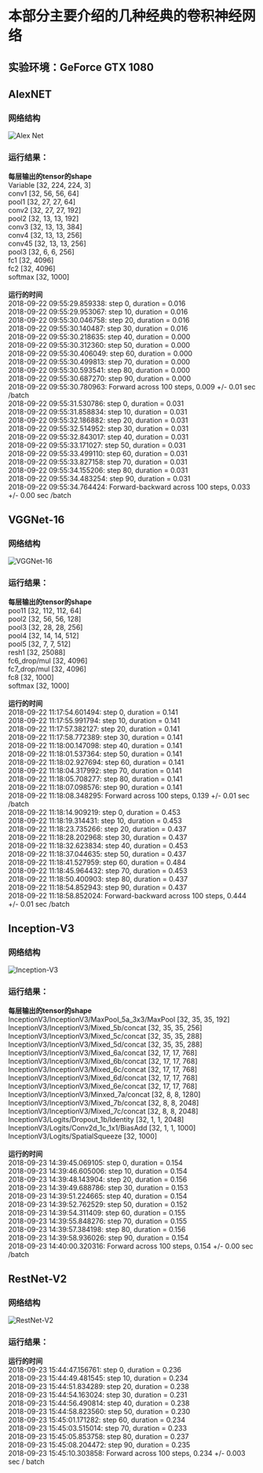 # 本部分主要介绍的几种经典的卷积神经网络
## 实验环境：GeForce GTX 1080
## AlexNET
### 网络结构
![Alex Net](https://github.com/Anosy/tensorflow_DL2/blob/master/Classical_CNN/result_picture/AlexNet.jpg)
### 运行结果：
**每层输出的tensor的shape**<br>
Variable  [32, 224, 224, 3]<br>
conv1  [32, 56, 56, 64]<br>
pool1  [32, 27, 27, 64]<br>
conv2  [32, 27, 27, 192]<br>
pool2  [32, 13, 13, 192]<br>
conv3  [32, 13, 13, 384]<br>
conv4  [32, 13, 13, 256]<br>
conv45  [32, 13, 13, 256]<br>
pool3  [32, 6, 6, 256]<br>
fc1  [32, 4096]<br>
fc2  [32, 4096]<br>
softmax  [32, 1000]<br>
<br>
**运行的时间**<br>
2018-09-22 09:55:29.859338: step 0, duration = 0.016<br>
2018-09-22 09:55:29.953067: step 10, duration = 0.016<br>
2018-09-22 09:55:30.046758: step 20, duration = 0.016<br>
2018-09-22 09:55:30.140487: step 30, duration = 0.016<br>
2018-09-22 09:55:30.218635: step 40, duration = 0.000<br>
2018-09-22 09:55:30.312360: step 50, duration = 0.000<br>
2018-09-22 09:55:30.406049: step 60, duration = 0.000<br>
2018-09-22 09:55:30.499813: step 70, duration = 0.000<br>
2018-09-22 09:55:30.593541: step 80, duration = 0.000<br>
2018-09-22 09:55:30.687270: step 90, duration = 0.000<br>
2018-09-22 09:55:30.780963: Forward across 100 steps, 0.009 +/- 0.01 sec /batch<br>
2018-09-22 09:55:31.530786: step 0, duration = 0.031<br>
2018-09-22 09:55:31.858834: step 10, duration = 0.031<br>
2018-09-22 09:55:32.186882: step 20, duration = 0.031<br>
2018-09-22 09:55:32.514952: step 30, duration = 0.031<br>
2018-09-22 09:55:32.843017: step 40, duration = 0.031<br>
2018-09-22 09:55:33.171027: step 50, duration = 0.031<br>
2018-09-22 09:55:33.499110: step 60, duration = 0.031<br>
2018-09-22 09:55:33.827158: step 70, duration = 0.031<br>
2018-09-22 09:55:34.155206: step 80, duration = 0.031<br>
2018-09-22 09:55:34.483254: step 90, duration = 0.031<br>
2018-09-22 09:55:34.764424: Forward-backward across 100 steps, 0.033 +/- 0.00 sec /batch<br>

## VGGNet-16
### 网络结构
![VGGNet-16](https://github.com/Anosy/tensorflow_DL2/blob/master/Classical_CNN/result_picture/VGG-16.png)
### 运行结果：
**每层输出的tensor的shape**<br>
poo11  [32, 112, 112, 64]<br>
pool2  [32, 56, 56, 128]<br>
pool3  [32, 28, 28, 256]<br>
pool4  [32, 14, 14, 512]<br>
pool5  [32, 7, 7, 512]<br>
resh1  [32, 25088]<br>
fc6_drop/mul  [32, 4096]<br>
fc7_drop/mul  [32, 4096]<br>
fc8  [32, 1000]<br>
softmax  [32, 1000]<br>
<br>
**运行的时间**<br>
2018-09-22 11:17:54.601494: step 0, duration = 0.141<br>
2018-09-22 11:17:55.991794: step 10, duration = 0.141<br>
2018-09-22 11:17:57.382127: step 20, duration = 0.141<br>
2018-09-22 11:17:58.772389: step 30, duration = 0.141<br>
2018-09-22 11:18:00.147098: step 40, duration = 0.141<br>
2018-09-22 11:18:01.537364: step 50, duration = 0.141<br>
2018-09-22 11:18:02.927694: step 60, duration = 0.141<br>
2018-09-22 11:18:04.317992: step 70, duration = 0.141<br>
2018-09-22 11:18:05.708277: step 80, duration = 0.141<br>
2018-09-22 11:18:07.098576: step 90, duration = 0.141<br>
2018-09-22 11:18:08.348295: Forward across 100 steps, 0.139 +/- 0.01 sec /batch<br>
2018-09-22 11:18:14.909219: step 0, duration = 0.453<br>
2018-09-22 11:18:19.314431: step 10, duration = 0.453<br>
2018-09-22 11:18:23.735266: step 20, duration = 0.437<br>
2018-09-22 11:18:28.202968: step 30, duration = 0.437<br>
2018-09-22 11:18:32.623834: step 40, duration = 0.453<br>
2018-09-22 11:18:37.044635: step 50, duration = 0.437<br>
2018-09-22 11:18:41.527959: step 60, duration = 0.484<br>
2018-09-22 11:18:45.964432: step 70, duration = 0.453<br>
2018-09-22 11:18:50.400903: step 80, duration = 0.437<br>
2018-09-22 11:18:54.852943: step 90, duration = 0.437<br>
2018-09-22 11:18:58.852024: Forward-backward across 100 steps, 0.444 +/- 0.01 sec /batch<br>

## Inception-V3
### 网络结构
![Inception-V3](https://github.com/Anosy/tensorflow_DL2/blob/master/Classical_CNN/result_picture/inception-v3.png)
### 运行结果：
**每层输出的tensor的shape**<br>
InceptionV3/InceptionV3/MaxPool_5a_3x3/MaxPool  [32, 35, 35, 192]<br>
InceptionV3/InceptionV3/Mixed_5b/concat  [32, 35, 35, 256]<br>
InceptionV3/InceptionV3/Mixed_5c/concat  [32, 35, 35, 288]<br>
InceptionV3/InceptionV3/Mixed_5d/concat  [32, 35, 35, 288]<br>
InceptionV3/InceptionV3/Mixed_6a/concat  [32, 17, 17, 768]<br>
InceptionV3/InceptionV3/Mixed_6b/concat  [32, 17, 17, 768]<br>
InceptionV3/InceptionV3/Mixed_6c/concat  [32, 17, 17, 768]<br>
InceptionV3/InceptionV3/Mixed_6d/concat  [32, 17, 17, 768]<br>
InceptionV3/InceptionV3/Mixed_6e/concat  [32, 17, 17, 768]<br>
InceptionV3/InceptionV3/Minxed_7a/concat  [32, 8, 8, 1280]<br>
InceptionV3/InceptionV3/Mixed_7b/concat  [32, 8, 8, 2048]<br>
InceptionV3/InceptionV3/Mixed_7c/concat  [32, 8, 8, 2048]<br>
InceptionV3/Logits/Dropout_1b/Identity  [32, 1, 1, 2048]<br>
InceptionV3/Logits/Conv2d_1c_1x1/BiasAdd  [32, 1, 1, 1000]<br>
InceptionV3/Logits/SpatialSqueeze  [32, 1000]<br>
<br>
**运行的时间**<br>
2018-09-23 14:39:45.069105: step 0, duration = 0.154<br>
2018-09-23 14:39:46.605006: step 10, duration = 0.154<br>
2018-09-23 14:39:48.143904: step 20, duration = 0.156<br>
2018-09-23 14:39:49.688786: step 30, duration = 0.153<br>
2018-09-23 14:39:51.224665: step 40, duration = 0.154<br>
2018-09-23 14:39:52.762529: step 50, duration = 0.152<br>
2018-09-23 14:39:54.311409: step 60, duration = 0.155<br>
2018-09-23 14:39:55.848276: step 70, duration = 0.155<br>
2018-09-23 14:39:57.384198: step 80, duration = 0.156<br>
2018-09-23 14:39:58.936026: step 90, duration = 0.154<br>
2018-09-23 14:40:00.320316: Forward across 100 steps, 0.154 +/- 0.00 sec /batch<br>

## RestNet-V2
### 网络结构
![RestNet-V2](https://github.com/Anosy/tensorflow_DL2/blob/master/Classical_CNN/result_picture/RestNet-V2.png)
### 运行结果：
**运行的时间**<br>
2018-09-23 15:44:47.156761: step 0, duration = 0.236<br>
2018-09-23 15:44:49.481545: step 10, duration = 0.234<br>
2018-09-23 15:44:51.834289: step 20, duration = 0.238<br>
2018-09-23 15:44:54.163024: step 30, duration = 0.231<br>
2018-09-23 15:44:56.490814: step 40, duration = 0.238<br>
2018-09-23 15:44:58.823560: step 50, duration = 0.230<br>
2018-09-23 15:45:01.171282: step 60, duration = 0.234<br>
2018-09-23 15:45:03.515014: step 70, duration = 0.233<br>
2018-09-23 15:45:05.853758: step 80, duration = 0.237<br>
2018-09-23 15:45:08.204472: step 90, duration = 0.235<br>
2018-09-23 15:45:10.303858: Forward across 100 steps, 0.234 +/- 0.003 sec / batch<br>
